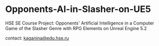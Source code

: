 # Opponents-AI-in-Slasher-on-UE5
HSE SE Course Project: Opponents' Artificial Intelligence in a Computer Game of the Slasher Genre with RPG Elements on Unreal Engine 5.2

contact: kaganina@edu.hse.ru
